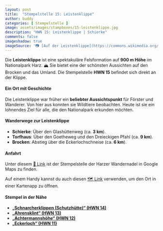 ```yaml
---
layout: post
title:  "Stempelstelle 15: Leistenklippe"
author: buddy
categories: [ Stempelstelle ]
image: assets/images/stampboxes/15-leistenklippe.jpg
description: "HWN 15: Leistenklippe | Schierke"
comments: false
imageshadow: true
imageSource: '📷 [Auf der Leistenklippe](https://commons.wikimedia.org/wiki/File:Auf_der_Leistenklippe.JPG) von <a href="//commons.wikimedia.org/wiki/User:FrankBothe" title="User:FrankBothe">FrankBothe</a> unter Lizenz [CC BY-SA 4.0](https://creativecommons.org/licenses/by-sa/4.0)'
---
```


Die **Leistenklippe** ist eine spektakuläre Felsformation auf **900 m Höhe** im Nationalpark Harz. 🏔️ Sie bietet eine der schönsten Aussichten auf den Brocken und das Umland. Die Stempelstelle **HWN 15** befindet sich direkt an der Klippe.

#### Ein Ort mit Geschichte

Die Leistenklippe war früher ein **beliebter Aussichtspunkt** für Förster und Wanderer. Von hier aus konnten sie Wildtiere beobachten. Heute ist sie ein lohnendes Ziel für alle, die den Nationalpark erkunden möchten.

#### Wanderwege zur Leistenklippe

- **Schierke**: Über den Glashüttenweg (ca. **3 km**).
- **Torfhaus**: Über den Goetheweg und den Dreieckigen Pfahl (ca. **9 km**).
- **Brocken**: Abstieg über die Eckerlochschneise (ca. **6 km**).

#### Anfahrt

Unter diesem [📍 Link](https://www.google.com/maps/dir/?api=1&origin=&destination=51.77010%2C%2010.61715) ist der Stempelstelle der Harzer Wandernadel in Google Maps zu finden.

<div class="android-only">
  Auf einem Handy kannst du auch diesen 
  <a href="geo:51.77010,10.61715">🗺️ Link</a> 
  verwenden, um den Ort in einer Kartenapp zu öffnen.
  <p></p>
</div>

#### Stempel in der Nähe

- [**„Schnarcherklippen (Schutzhütte)“ (HWN 14)**](/stempelstelle-14-schnarcherklippe-schutzhuette)
- [**„Ahrensklint“ (HWN 13)**](/stempelstelle-13-ahrensklint)
- [**„Achtermannshöhe“ (HWN 12)**](/stempelstelle-12-achtermannshoehe)
- [**„Eckerloch“ (HWN 11)**](/stempelstelle-11-eckerloch)
